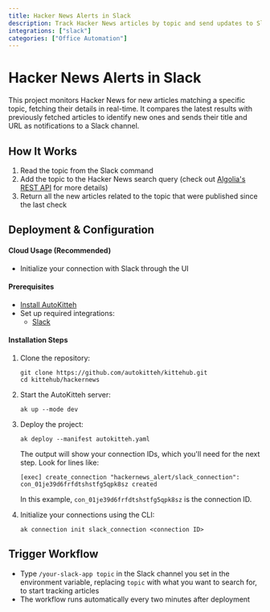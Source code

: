 ```yaml
---
title: Hacker News Alerts in Slack 
description: Track Hacker News articles by topic and send updates to Slack
integrations: ["slack"]
categories: ["Office Automation"]
---
```


# Hacker News Alerts in Slack

This project monitors Hacker News for new articles matching a specific topic, fetching their details in real-time. It compares the latest results with previously fetched articles to identify new ones and sends their title and URL as notifications to a Slack channel.

## How It Works

1. Read the topic from the Slack command
2. Add the topic to the Hacker News search query (check out [Algolia's REST API](https://www.algolia.com/doc/api-reference/rest-api) for more details)
3. Return all the new articles related to the topic that were published since the last check

## Deployment & Configuration

#### Cloud Usage (Recommended)

- Initialize your connection with Slack through the UI

#### Prerequisites

- [Install AutoKitteh](https://docs.autokitteh.com/get_started/install)
- Set up required integrations:
  - [Slack](https://docs.autokitteh.com/integrations/slack)

#### Installation Steps

1. Clone the repository:
   ```shell
   git clone https://github.com/autokitteh/kittehub.git
   cd kittehub/hackernews
   ```

2. Start the AutoKitteh server:
   ```shell
   ak up --mode dev
   ```

3. Deploy the project:
   ```shell
   ak deploy --manifest autokitteh.yaml
   ```

   The output will show your connection IDs, which you'll need for the next step. Look for lines like:
   ```shell
   [exec] create_connection "hackernews_alert/slack_connection": con_01je39d6frfdtshstfg5qpk8sz created
   ```
   
   In this example, `con_01je39d6frfdtshstfg5qpk8sz` is the connection ID.

4. Initialize your connections using the CLI:
   ```shell
   ak connection init slack_connection <connection ID>
   ```

## Trigger Workflow

- Type `/your-slack-app topic` in the Slack channel you set in the environment variable, replacing `topic` with what you want to search for, to start tracking articles
- The workflow runs automatically every two minutes after deployment
